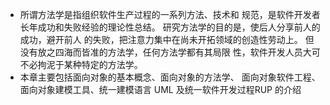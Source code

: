 - 所谓方法学是指组织软件生产过程的一系列方法、技术和 规范，是软件开发者长年成功和失败经验的理论性总结。 研究方法学的目的是，使后人分享前人的成功，避开前人 的失败，把注意力集中在尚未开拓领域的创造性劳动上。 但没有放之四海而皆准的方法学，任何方法学都有其局限 性，软件开发人员大可不必拘泥于某种特定的方法学。
- 本章主要包括面向对象的基本概念、面向对象的方法学、 面向对象软件工程、面向对象建模工具、统一建模语言 UML 及统一软件开发过程RUP 的介绍